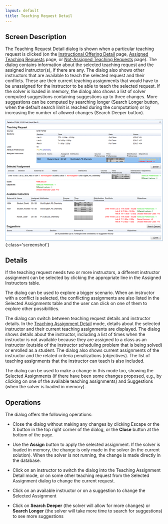 ```yaml
---
layout: default
title: Teaching Request Detail
---
```



## Screen Description

The Teaching Request Detail dialog is shown when a particular teaching request is clicked (on the [Instructional Offering Detail](instructional-offering-detail) page, [Assigned Teaching Requests](assigned-teaching-requests) page, or [Not-Assigned Teaching Requests](not-assigned-teaching-requests) page). The dialog contains information about the selected teaching request and the assigned instructor(s), if there are any. The dialog also shows other instructors that are available to teach the selected request and their conflicts. These are their current teaching assignments that would have to be unassigned for the instructor to be able to teach the selected request. If the solver is loaded in memory, the dialog also shows a list of solver computed suggestions containing suggestions up to three changes. More suggestions can be computed by searching longer (Search Longer button, when the default search limit is reached during the computation) or by increasing the number of allowed changes (Search Deeper button).

![Teaching Request Detail](images/teaching-request-detail-1.png){:class='screenshot'}


## Details

If the teaching request needs two or more instructors, a different instructor assignment can be selected by clicking the appropriate line in the Assigned Instructors table.

The dialog can be used to explore a bigger scenario. When an instructor with a conflict is selected, the conflicting assignments are also listed in the Selected Assignments table and the user can click on one of them to explore other possibilities.

The dialog can switch between teaching request details and instructor details. In the [Teaching Assignment Detail](teaching-assignment-detail) mode, details about the selected instructor and their current teaching assignments are displayed. The dialog shows details about the instructor, including a list of times when the instructor is not available because they are assigned to a class as an instructor (outside of the instructor scheduling problem that is being solved) or enrolled as a student. The dialog also shows current assignments of the instructor and the related criteria penalizations (objectives). The list of teaching assignments that the instructor can teach is also included.

The dialog can be used to make a change in this mode too, showing the Selected Assignments (if there have been some changes proposed, e.g., by clicking on one of the available teaching assignments) and Suggestions (when the solver is loaded in memory).

## Operations

The dialog offers the following operations:

* Close the dialog without making any changes by clicking Escape or the X button in the top right corner of the dialog, or the **Close** button at the bottom of the page.

* Use the **Assign** button to apply the selected assignment. If the solver is loaded in memory, the change is only made in the solver (in the current solution). When the solver is not running, the change is made directly in the database.

* Click on an instructor to switch the dialog into the Teaching Assignment Detail mode, or on some other teaching request from the Selected Assignment dialog to change the current request.

* Click on an available instructor or on a suggestion to change the Selected Assignment

* Click on **Search Deeper** (the solver will allow for more changes) or **Search Longer** (the solver will take more time to search for suggestions) to see more suggestions
